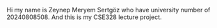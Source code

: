 Hi my name is Zeynep Meryem Sertgöz who have university number of 20240808508. And this is my CSE328 lecture project.